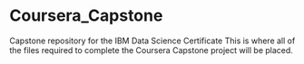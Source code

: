 # Coursera_Capstone
Capstone repository for the IBM Data Science Certificate
This is where all of the files required to complete the Coursera Capstone project will be placed.
